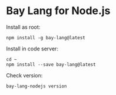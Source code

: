 # Bay Lang for Node.js

Install as root:
```
npm install -g bay-lang@latest
```

Install in code server:
```
cd ~
npm install --save bay-lang@latest
```

Check version:
```
bay-lang-nodejs version
```
